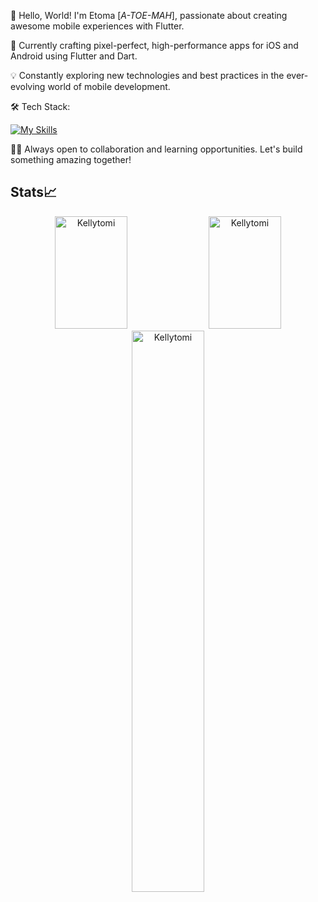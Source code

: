 👋 Hello, World! I'm Etoma [*A-TOE-MAH*], passionate about creating awesome mobile experiences with Flutter.

📱 Currently crafting pixel-perfect, high-performance apps for iOS and Android using Flutter and Dart.

💡 Constantly exploring new technologies and best practices in the ever-evolving world of mobile development.

🛠️ Tech Stack:

  [![My Skills](https://skillicons.dev/icons?i=flutter,dart,html,css,javascript,git,firebase,appwrite,figma,ps,ai&theme=dark)](https://skillicons.dev)

👨‍💻 Always open to collaboration and learning opportunities. Let's build something amazing together!
## Stats📈 
<p align="center">
  <img width="48%" height="180px" src="https://github-readme-stats.vercel.app/api/top-langs?username=Kellytomi&show_icons=true&theme=dracula&title_color=ff8000&text_color=ffffff&bg_color=6a6a6a&locale=en&layout=compact&hide_border=true" alt="Kellytomi" /> 
  <img width="48%" height="180px" src="https://github-readme-stats.vercel.app/api?username=Kellytomi&show_icons=true&theme=dracula&title_color=ff8000&text_color=ffffff&bg_color=6a6a6a&locale=en&hide_border=true" alt="Kellytomi" /> 
  <img width="48%" src="https://github-readme-streak-stats.herokuapp.com/?user=Kellytomi&theme=highcontrast&hide_border=true" alt="Kellytomi" />
</p>
